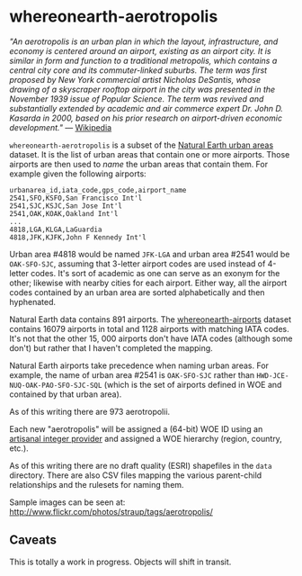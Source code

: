 whereonearth-aerotropolis
==

_"An aerotropolis is an urban plan in which the layout, infrastructure, and
economy is centered around an airport, existing as an airport city. It is
similar in form and function to a traditional metropolis, which contains a
central city core and its commuter-linked suburbs. The term was first
proposed by New York commercial artist Nicholas DeSantis, whose drawing of a
skyscraper rooftop airport in the city was presented in the November 1939 issue
of Popular Science. The term was revived and substantially extended by
academic and air commerce expert Dr. John D. Kasarda in 2000, based on his prior
research on airport-driven economic development."_ –– [Wikipedia](https://en.wikipedia.org/wiki/Aerotropolis)

`whereonearth-aerotropolis` is a subset of the [Natural Earth urban
areas](http://www.naturalearthdata.com/downloads/10m-cultural-vectors/)
dataset. It is the list of urban areas that contain one or more
airports. Those airports are then used to _name_ the urban areas that contain
them. For example given the following airports:

	urbanarea_id,iata_code,gps_code,airport_name
	2541,SFO,KSFO,San Francisco Int'l
	2541,SJC,KSJC,San Jose Int'l
	2541,OAK,KOAK,Oakland Int'l
	...
	4818,LGA,KLGA,LaGuardia
	4818,JFK,KJFK,John F Kennedy Int'l

Urban area #4818 would be named `JFK-LGA` and urban area #2541 would be `OAK-SFO-SJC`, assuming that 3-letter airport codes are used 
instead of 4-letter codes. It's sort of academic as one can serve as an exonym
for the other; likewise with nearby cities for each airport. Either way, all the
airport codes contained by an urban area are sorted alphabetically and then
hyphenated.

Natural Earth data contains 891 airports.  The
[whereonearth-airports](https://github.com/straup/whereonearth-airport) dataset
contains 16079 airports in total and 1128 airports with matching IATA
codes. It's not that the other 15, 000 airports don't have IATA codes (although
some don't) but rather that I haven't completed the mapping.

Natural Earth airports take precedence when naming urban areas. For example, the
name of urban area #2541 is `OAK-SFO-SJC` rather than
`HWD-JCE-NUQ-OAK-PAO-SFO-SJC-SQL` (which is the set of airports defined in WOE
and contained by that urban area).

As of this writing there are 973 aerotropolii.

Each new "aerotropolis" will be assigned a (64-bit) WOE ID using an [artisanal
integer provider](http://www.brooklynintegers.com/) and assigned a WOE hierarchy
(region, country, etc.).

As of this writing there are no draft quality (ESRI) shapefiles in the `data`
directory. There are also CSV files mapping the various parent-child
relationships and the rulesets for naming them.

Sample images can be seen at: http://www.flickr.com/photos/straup/tags/aerotropolis/

Caveats
--

This is totally a work in progress. Objects will shift in transit.

